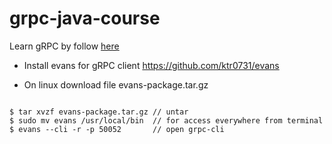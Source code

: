 # grpc-java-course
Learn gRPC by follow [here](https://learning.oreilly.com/videos/grpc-java-master/9781838558048/)


* Install evans for gRPC client https://github.com/ktr0731/evans

* On linux download file evans-package.tar.gz

```$xslt

$ tar xvzf evans-package.tar.gz // untar
$ sudo mv evans /usr/local/bin  // for access everywhere from terminal
$ evans --cli -r -p 50052       // open grpc-cli
```

